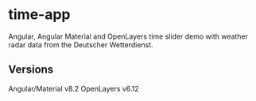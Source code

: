 # time-app
Angular, Angular Material and OpenLayers time slider demo with weather radar data from the Deutscher Wetterdienst.

## Versions
Angular/Material v8.2
OpenLayers v6.12